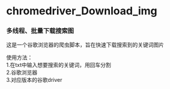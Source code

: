 # chromedriver_Download_img
### 多线程、批量下载搜索图

这是一个谷歌浏览器的爬虫脚本，旨在快速下载搜索到的关键词图片

使用方法：  
1.在txt中输入想要搜索的关键词，用回车分割  
2.谷歌浏览器  
3.对应版本的谷歌driver  
